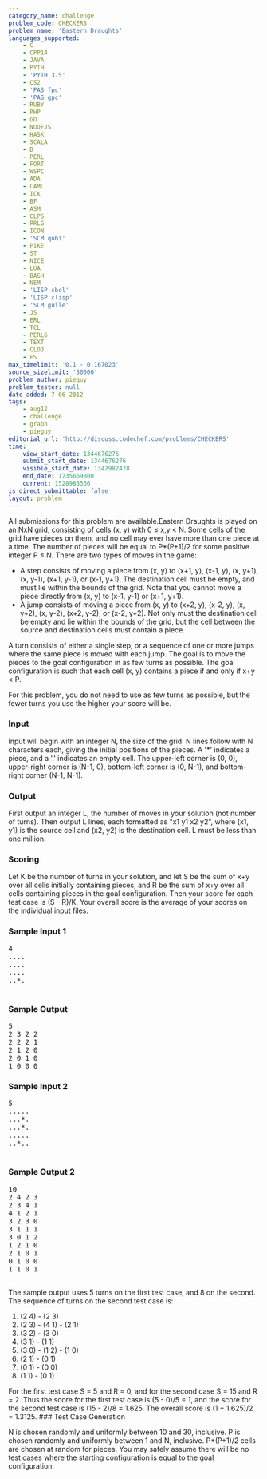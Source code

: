 ```yaml
---
category_name: challenge
problem_code: CHECKERS
problem_name: 'Eastern Draughts'
languages_supported:
    - C
    - CPP14
    - JAVA
    - PYTH
    - 'PYTH 3.5'
    - CS2
    - 'PAS fpc'
    - 'PAS gpc'
    - RUBY
    - PHP
    - GO
    - NODEJS
    - HASK
    - SCALA
    - D
    - PERL
    - FORT
    - WSPC
    - ADA
    - CAML
    - ICK
    - BF
    - ASM
    - CLPS
    - PRLG
    - ICON
    - 'SCM qobi'
    - PIKE
    - ST
    - NICE
    - LUA
    - BASH
    - NEM
    - 'LISP sbcl'
    - 'LISP clisp'
    - 'SCM guile'
    - JS
    - ERL
    - TCL
    - PERL6
    - TEXT
    - CLOJ
    - FS
max_timelimit: '0.1 - 0.167023'
source_sizelimit: '50000'
problem_author: pieguy
problem_tester: null
date_added: 7-06-2012
tags:
    - aug12
    - challenge
    - graph
    - pieguy
editorial_url: 'http://discuss.codechef.com/problems/CHECKERS'
time:
    view_start_date: 1344676276
    submit_start_date: 1344676276
    visible_start_date: 1342982428
    end_date: 1735669800
    current: 1528985566
is_direct_submittable: false
layout: problem
---
```

All submissions for this problem are available.Eastern Draughts is played on an NxN grid, consisting of cells (x, y) with 0 ≤ x,y < N. Some cells of the grid have pieces on them, and no cell may ever have more than one piece at a time. The number of pieces will be equal to P\*(P+1)/2 for some positive integer P ≤ N. There are two types of moves in the game:

- A step consists of moving a piece from (x, y) to (x+1, y), (x-1, y), (x, y+1), (x, y-1), (x+1, y-1), or (x-1, y+1). The destination cell must be empty, and must lie within the bounds of the grid. Note that you cannot move a piece directly from (x, y) to (x-1, y-1) or (x+1, y+1).
- A jump consists of moving a piece from (x, y) to (x+2, y), (x-2, y), (x, y+2), (x, y-2), (x+2, y-2), or (x-2, y+2). Not only must the destination cell be empty and lie within the bounds of the grid, but the cell between the source and destination cells must contain a piece.

A turn consists of either a single step, or a sequence of one or more jumps where the same piece is moved with each jump. The goal is to move the pieces to the goal configuration in as few turns as possible. The goal configuration is such that each cell (x, y) contains a piece if and only if x+y < P.

For this problem, you do not need to use as few turns as possible, but the fewer turns you use the higher your score will be.

### Input

Input will begin with an integer N, the size of the grid. N lines follow with N characters each, giving the initial positions of the pieces. A '\*' indicates a piece, and a '.' indicates an empty cell. The upper-left corner is (0, 0), upper-right corner is (N-1, 0), bottom-left corner is (0, N-1), and bottom-right corner (N-1, N-1).

### Output

First output an integer L, the number of moves in your solution (not number of turns). Then output L lines, each formatted as "x1 y1 x2 y2", where (x1, y1) is the source cell and (x2, y2) is the destination cell. L must be less than one million.

### Scoring

Let K be the number of turns in your solution, and let S be the sum of x+y over all cells initially containing pieces, and R be the sum of x+y over all cells containing pieces in the goal configuration. Then your score for each test case is (S - R)/K. Your overall score is the average of your scores on the individual input files.

### Sample Input 1

<pre>4
....
....
....
..*.

</pre>
### Sample Output

<pre>5
2 3 2 2
2 2 2 1
2 1 2 0
2 0 1 0
1 0 0 0
</pre>
### Sample Input 2

<pre>5
.....
...*.
...*.
.....
..*..

</pre>
### Sample Output 2

<pre>10
2 4 2 3
2 3 4 1
4 1 2 1
3 2 3 0
3 1 1 1
3 0 1 2
1 2 1 0
2 1 0 1
0 1 0 0
1 1 0 1

</pre>
The sample output uses 5 turns on the first test case, and 8 on the second. The sequence of turns on the second test case is:

1. (2 4) - (2 3)
2. (2 3) - (4 1) - (2 1)
3. (3 2) - (3 0)
4. (3 1) - (1 1)
5. (3 0) - (1 2) - (1 0)
6. (2 1) - (0 1)
7. (0 1) - (0 0)
8. (1 1) - (0 1)

For the first test case S = 5 and R = 0, and for the second case S = 15 and R = 2. Thus the score for the first test case is (5 - 0)/5 = 1, and the score for the second test case is (15 - 2)/8 = 1.625. The overall score is (1 + 1.625)/2 = 1.3125. ### Test Case Generation

N is chosen randomly and uniformly between 10 and 30, inclusive. P is chosen randomly and uniformly between 1 and N, inclusive. P\*(P+1)/2 cells are chosen at random for pieces. You may safely assume there will be no test cases where the starting configuration is equal to the goal configuration.
